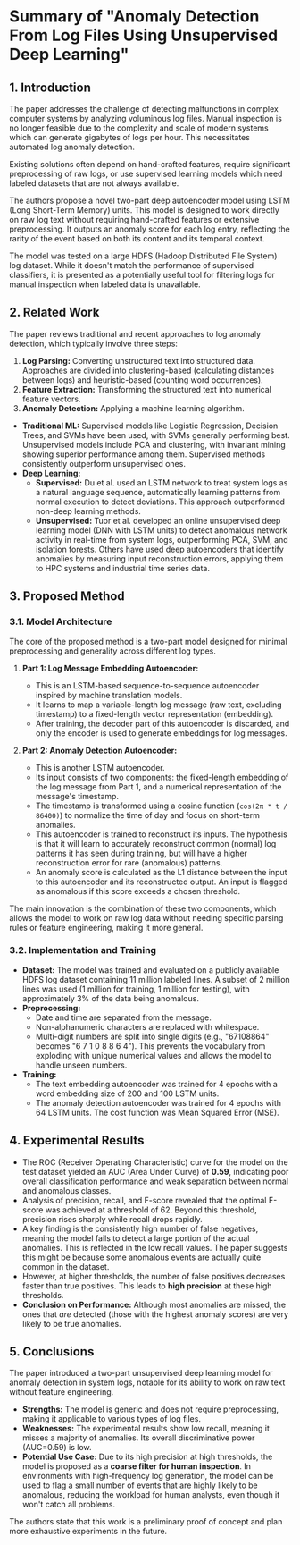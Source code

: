 # Summary of "Anomaly Detection From Log Files Using Unsupervised Deep Learning"

## 1. Introduction

The paper addresses the challenge of detecting malfunctions in complex computer systems by analyzing voluminous log files. Manual inspection is no longer feasible due to the complexity and scale of modern systems which can generate gigabytes of logs per hour. This necessitates automated log anomaly detection.

Existing solutions often depend on hand-crafted features, require significant preprocessing of raw logs, or use supervised learning models which need labeled datasets that are not always available.

The authors propose a novel two-part deep autoencoder model using LSTM (Long Short-Term Memory) units. This model is designed to work directly on raw log text without requiring hand-crafted features or extensive preprocessing. It outputs an anomaly score for each log entry, reflecting the rarity of the event based on both its content and its temporal context.

The model was tested on a large HDFS (Hadoop Distributed File System) log dataset. While it doesn't match the performance of supervised classifiers, it is presented as a potentially useful tool for filtering logs for manual inspection when labeled data is unavailable.

## 2. Related Work

The paper reviews traditional and recent approaches to log anomaly detection, which typically involve three steps:
1.  **Log Parsing:** Converting unstructured text into structured data. Approaches are divided into clustering-based (calculating distances between logs) and heuristic-based (counting word occurrences).
2.  **Feature Extraction:** Transforming the structured text into numerical feature vectors.
3.  **Anomaly Detection:** Applying a machine learning algorithm.

-   **Traditional ML:** Supervised models like Logistic Regression, Decision Trees, and SVMs have been used, with SVMs generally performing best. Unsupervised models include PCA and clustering, with invariant mining showing superior performance among them. Supervised methods consistently outperform unsupervised ones.
-   **Deep Learning:**
    -   **Supervised:** Du et al. used an LSTM network to treat system logs as a natural language sequence, automatically learning patterns from normal execution to detect deviations. This approach outperformed non-deep learning methods.
    -   **Unsupervised:** Tuor et al. developed an online unsupervised deep learning model (DNN with LSTM units) to detect anomalous network activity in real-time from system logs, outperforming PCA, SVM, and isolation forests. Others have used deep autoencoders that identify anomalies by measuring input reconstruction errors, applying them to HPC systems and industrial time series data.

## 3. Proposed Method

### 3.1. Model Architecture

The core of the proposed method is a two-part model designed for minimal preprocessing and generality across different log types.

1.  **Part 1: Log Message Embedding Autoencoder:**
    *   This is an LSTM-based sequence-to-sequence autoencoder inspired by machine translation models.
    *   It learns to map a variable-length log message (raw text, excluding timestamp) to a fixed-length vector representation (embedding).
    *   After training, the decoder part of this autoencoder is discarded, and only the encoder is used to generate embeddings for log messages.

2.  **Part 2: Anomaly Detection Autoencoder:**
    *   This is another LSTM autoencoder.
    *   Its input consists of two components: the fixed-length embedding of the log message from Part 1, and a numerical representation of the message's timestamp.
    *   The timestamp is transformed using a cosine function (`cos(2π * t / 86400)`) to normalize the time of day and focus on short-term anomalies.
    *   This autoencoder is trained to reconstruct its inputs. The hypothesis is that it will learn to accurately reconstruct common (normal) log patterns it has seen during training, but will have a higher reconstruction error for rare (anomalous) patterns.
    *   An anomaly score is calculated as the L1 distance between the input to this autoencoder and its reconstructed output. An input is flagged as anomalous if this score exceeds a chosen threshold.

The main innovation is the combination of these two components, which allows the model to work on raw log data without needing specific parsing rules or feature engineering, making it more general.

### 3.2. Implementation and Training

-   **Dataset:** The model was trained and evaluated on a publicly available HDFS log dataset containing 11 million labeled lines. A subset of 2 million lines was used (1 million for training, 1 million for testing), with approximately 3% of the data being anomalous.
-   **Preprocessing:**
    -   Date and time are separated from the message.
    -   Non-alphanumeric characters are replaced with whitespace.
    -   Multi-digit numbers are split into single digits (e.g., "67108864" becomes "6 7 1 0 8 8 6 4"). This prevents the vocabulary from exploding with unique numerical values and allows the model to handle unseen numbers.
-   **Training:**
    -   The text embedding autoencoder was trained for 4 epochs with a word embedding size of 200 and 100 LSTM units.
    -   The anomaly detection autoencoder was trained for 4 epochs with 64 LSTM units. The cost function was Mean Squared Error (MSE).

## 4. Experimental Results

-   The ROC (Receiver Operating Characteristic) curve for the model on the test dataset yielded an AUC (Area Under Curve) of **0.59**, indicating poor overall classification performance and weak separation between normal and anomalous classes.
-   Analysis of precision, recall, and F-score revealed that the optimal F-score was achieved at a threshold of 62. Beyond this threshold, precision rises sharply while recall drops rapidly.
-   A key finding is the consistently high number of false negatives, meaning the model fails to detect a large portion of the actual anomalies. This is reflected in the low recall values. The paper suggests this might be because some anomalous events are actually quite common in the dataset.
-   However, at higher thresholds, the number of false positives decreases faster than true positives. This leads to **high precision** at these high thresholds.
-   **Conclusion on Performance:** Although most anomalies are missed, the ones that *are* detected (those with the highest anomaly scores) are very likely to be true anomalies.

## 5. Conclusions

The paper introduced a two-part unsupervised deep learning model for anomaly detection in system logs, notable for its ability to work on raw text without feature engineering.

-   **Strengths:** The model is generic and does not require preprocessing, making it applicable to various types of log files.
-   **Weaknesses:** The experimental results show low recall, meaning it misses a majority of anomalies. Its overall discriminative power (AUC=0.59) is low.
-   **Potential Use Case:** Due to its high precision at high thresholds, the model is proposed as a **coarse filter for human inspection**. In environments with high-frequency log generation, the model can be used to flag a small number of events that are highly likely to be anomalous, reducing the workload for human analysts, even though it won't catch all problems.

The authors state that this work is a preliminary proof of concept and plan more exhaustive experiments in the future.
